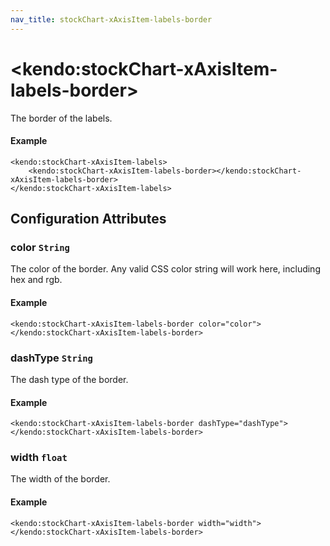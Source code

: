 ```yaml
---
nav_title: stockChart-xAxisItem-labels-border
---
```


# \<kendo:stockChart-xAxisItem-labels-border\>

The border of the labels.

#### Example
    <kendo:stockChart-xAxisItem-labels>
        <kendo:stockChart-xAxisItem-labels-border></kendo:stockChart-xAxisItem-labels-border>
    </kendo:stockChart-xAxisItem-labels>

## Configuration Attributes

### color `String`

The color of the border. Any valid CSS color string will work here, including
hex and rgb.

#### Example
    <kendo:stockChart-xAxisItem-labels-border color="color">
    </kendo:stockChart-xAxisItem-labels-border>

### dashType `String`

The dash type of the border.

#### Example
    <kendo:stockChart-xAxisItem-labels-border dashType="dashType">
    </kendo:stockChart-xAxisItem-labels-border>

### width `float`

The width of the border.

#### Example
    <kendo:stockChart-xAxisItem-labels-border width="width">
    </kendo:stockChart-xAxisItem-labels-border>

